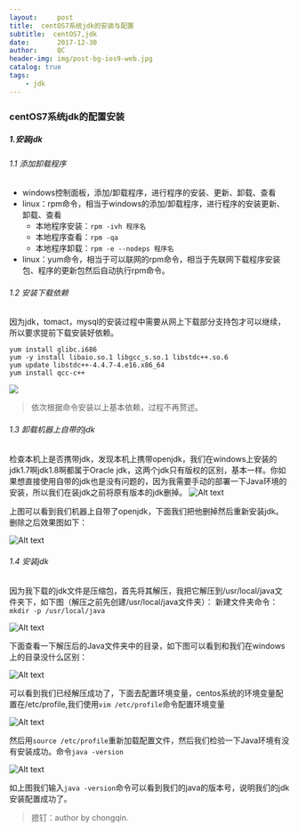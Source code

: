 ```yaml
---
layout:     post
title:  centOS7系统jdk的安装与配置
subtitle:  centOS7,jdk
date:       2017-12-30
author:     QC
header-img: img/post-bg-ios9-web.jpg
catalog: true
tags:
    - jdk
---
```


### centOS7系统jdk的配置安装
##### 1.安装jdk

###### 1.1 添加卸载程序

- windows控制面板，添加/卸载程序，进行程序的安装、更新、卸载、查看
- linux：rpm命令，相当于windows的添加/卸载程序，进行程序的安装更新、卸载、查看
  - 本地程序安装：`rpm -ivh 程序名`
  - 本地程序查看：`rpm -qa`
  - 本地程序卸载：`rpm -e --nodeps 程序名`
- linux：yum命令，相当于可以联网的rpm命令，相当于先联网下载程序安装包、程序的更新包然后自动执行rpm命令。

###### 1.2 安装下载依赖

因为jdk，tomact，mysql的安装过程中需要从网上下载部分支持包才可以继续，所以要求提前下载安装好依赖。

```
yum install glibc.i686
yum -y install libaio.so.1 libgcc_s.so.1 libstdc++.so.6
yum update libstdc++-4.4.7-4.e16.x86_64
yum install qcc-c++
```
![](https://i.imgur.com/CLmNBYy.png)

> 依次根据命令安装以上基本依赖，过程不再赘述。

###### 1.3 卸载机器上自带的jdk

检查本机上是否携带jdk，发现本机上携带openjdk，我们在windows上安装的jdk1.7啊jdk1.8啊都属于Oracle jdk，这两个jdk只有版权的区别，基本一样。你如果想直接使用自带的jdk也是没有问题的，因为我需要手动的部署一下Java环境的安装，所以我们在装jdk之前将原有版本的jdk删掉。
![Alt text](./openjdk.png)

上图可以看到我们机器上自带了openjdk，下面我们把他删掉然后重新安装jdk。删除之后效果图如下：

![Alt text](./卸载jdk.png)

###### 1.4  安装jdk

因为我下载的jdk文件是压缩包，首先将其解压，我把它解压到/usr/local/java文件夹下，如下图（解压之前先创建/usr/local/java文件夹）：
新建文件夹命令：`mkdir -p /usr/local/java`

![Alt text](./解压成功.png)

下面查看一下解压后的Java文件夹中的目录，如下图可以看到和我们在windows上的目录没什么区别：

![Alt text](./解压后目录.png)

可以看到我们已经解压成功了，下面去配置环境变量，centos系统的环境变量配置在/etc/profile,我们使用`vim /etc/profile`命令配置环境变量

![Alt text](./设置环境变量.png)

然后用`source /etc/profile`重新加载配置文件，然后我们检验一下Java环境有没有安装成功。命令`java -version`

![Alt text](./javaVersion.png)

如上图我们输入`java -version`命令可以看到我们的java的版本号，说明我们的jdk安装配置成功了。

> 摁钉：author by chongqin.
